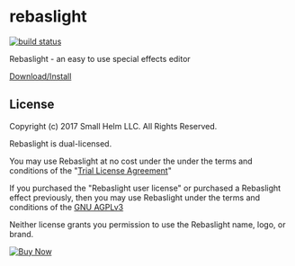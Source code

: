 # rebaslight

[![build status](https://api.travis-ci.org/rebaslight/rebaslight.svg)](https://travis-ci.org/rebaslight/rebaslight)

Rebaslight - an easy to use special effects editor

[Download/Install](http://www.rebaslight.com/#download)

## License

Copyright (c) 2017 Small Helm LLC. All Rights Reserved.

Rebaslight is dual-licensed.

You may use Rebaslight at no cost under the under the terms and conditions of the "[Trial License Agreement](https://github.com/rebaslight/rebaslight/blob/master/TRIAL-LICENSE.md)"

If you purchased the "Rebaslight user license" or purchased a Rebaslight effect previously, then you may use Rebaslight under the terms and conditions of the [GNU AGPLv3](https://github.com/rebaslight/rebaslight/blob/master/AGPL-3.0)

Neither license grants you permission to use the Rebaslight name, logo, or brand.

[![Buy Now](https://www.paypalobjects.com/en_US/i/btn/btn_buynowCC_LG.gif)](http://www.rebaslight.com/buy.html)
